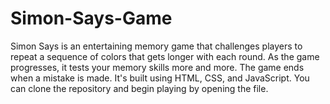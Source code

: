 # Simon-Says-Game
Simon Says is an entertaining memory game that challenges players to repeat a sequence of colors that gets longer with each round. As the game progresses, it tests your memory skills more and more. The game ends when a mistake is made. It's built using HTML, CSS, and JavaScript. You can clone the repository and begin playing by opening the file.
